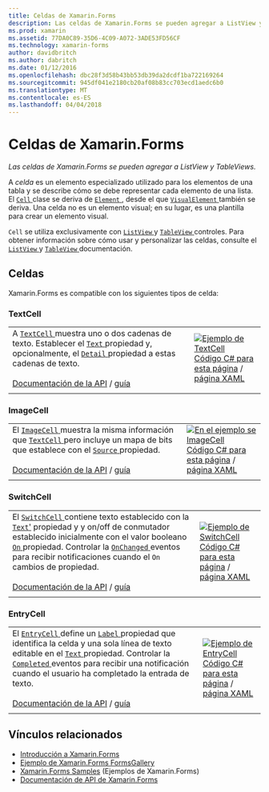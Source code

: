 ```yaml
---
title: Celdas de Xamarin.Forms
description: Las celdas de Xamarin.Forms se pueden agregar a ListView y TableViews.
ms.prod: xamarin
ms.assetid: 77DA0C89-35D6-4C09-A072-3ADE53FD56CF
ms.technology: xamarin-forms
author: davidbritch
ms.author: dabritch
ms.date: 01/12/2016
ms.openlocfilehash: dbc28f3d58b43bb53db39da2dcdf1ba722169264
ms.sourcegitcommit: 945df041e2180cb20af08b83cc703ecd1aedc6b0
ms.translationtype: MT
ms.contentlocale: es-ES
ms.lasthandoff: 04/04/2018
---
```

# <a name="xamarinforms-cells"></a>Celdas de Xamarin.Forms

_Las celdas de Xamarin.Forms se pueden agregar a ListView y TableViews._

A *celda* es un elemento especializado utilizado para los elementos de una tabla y se describe cómo se debe representar cada elemento de una lista. El [ `Cell` ](https://developer.xamarin.com/api/type/Xamarin.Forms.Cell/) clase se deriva de [ `Element` ](https://developer.xamarin.com/api/type/Xamarin.Forms.Element/), desde el que [ `VisualElement` ](https://developer.xamarin.com/api/type/Xamarin.Forms.Element/) también se deriva. Una celda no es un elemento visual; en su lugar, es una plantilla para crear un elemento visual. 

`Cell` se utiliza exclusivamente con [ `ListView` ](views.md#listView) y [ `TableView` ](views.md#tableView) controles. Para obtener información sobre cómo usar y personalizar las celdas, consulte el [ `ListView` ](~/xamarin-forms/user-interface/listview/index.md) y [ `TableView` ](~/xamarin-forms/user-interface/tableview.md) documentación.

## <a name="cells"></a>Celdas

Xamarin.Forms es compatible con los siguientes tipos de celda:

<a name="textCell" />

### <a name="textcell"></a>TextCell

|     |     |
| --- | --- |
| A [ `TextCell` ](https://developer.xamarin.com/api/type/Xamarin.Forms.TextCell) muestra uno o dos cadenas de texto. Establecer el [ `Text` ](https://developer.xamarin.com/api/property/Xamarin.Forms.TextCell.Text/) propiedad y, opcionalmente, el [ `Detail` ](https://developer.xamarin.com/api/property/Xamarin.Forms.TextCell.Detail/) propiedad a estas cadenas de texto.<br /><br />[Documentación de la API](https://developer.xamarin.com/api/type/Xamarin.Forms.TextCell) / [guía](~/xamarin-forms/user-interface/listview/customizing-cell-appearance.md#TextCell) | [![Ejemplo de TextCell](cells-images/TextCell.png "TextCell ejemplo")](cells-images/TextCell-Large.png#lightbox "TextCell ejemplo")<br />[Código C# para esta página](https://github.com/xamarin/xamarin-forms-samples/blob/master/FormsGallery/FormsGallery/FormsGallery/CodeExamples/TextCellDemoPage.cs) / [página XAML](https://github.com/xamarin/xamarin-forms-samples/blob/master/FormsGallery/FormsGallery/FormsGallery/XamlExamples/TextCellDemoPage.xaml) |
|     |     |

### <a name="imagecell"></a>ImageCell

|     |     |
| --- | --- |
| El [ `ImageCell` ](https://developer.xamarin.com/api/type/Xamarin.Forms.ImageCell) muestra la misma información que [ `TextCell` ](#textCell) pero incluye un mapa de bits que establece con el [ `Source` ](https://developer.xamarin.com/api/property/Xamarin.Forms.Image.Source/) propiedad.<br /><br />[Documentación de la API](https://developer.xamarin.com/api/type/Xamarin.Forms.ImageCell) / [guía](~/xamarin-forms/user-interface/listview/customizing-cell-appearance.md#ImageCell) | [![En el ejemplo se ImageCell](cells-images/ImageCell.png "ejemplo ImageCell")](cells-images/ImageCell-Large.png#lightbox "ejemplo ImageCell")<br />[Código C# para esta página](https://github.com/xamarin/xamarin-forms-samples/blob/master/FormsGallery/FormsGallery/FormsGallery/CodeExamples/ImageCellDemoPage.cs) / [página XAML](https://github.com/xamarin/xamarin-forms-samples/blob/master/FormsGallery/FormsGallery/FormsGallery/XamlExamples/ImageCellDemoPage.xaml) |
|     |     |

### <a name="switchcell"></a>SwitchCell

|     |     |
| --- | --- |
| El [ `SwitchCell` ](https://developer.xamarin.com/api/type/Xamarin.Forms.SwitchCell) contiene texto establecido con la [ `Text`'](https://developer.xamarin.com/api/property/Xamarin.Forms.SwitchCellText/) propiedad y y on/off de conmutador establecido inicialmente con el valor booleano [ `On` ](https://developer.xamarin.com/api/property/Xamarin.Forms.SwitchCell.On/) propiedad. Controlar la [ `OnChanged` ](https://developer.xamarin.com/api/event/Xamarin.Forms.SwitchCell.OnChanged/) eventos para recibir notificaciones cuando el `On` cambios de propiedad.<br /><br />[Documentación de la API](https://developer.xamarin.com/api/type/Xamarin.Forms.SwitchCell) / [guía](~/xamarin-forms/user-interface/tableview.md#switchcell) | [![Ejemplo de SwitchCell](cells-images/SwitchCell.png "SwitchCell ejemplo")](cells-images/SwitchCell-Large.png#lightbox "SwitchCell ejemplo")<br />[Código C# para esta página](https://github.com/xamarin/xamarin-forms-samples/blob/master/FormsGallery/FormsGallery/FormsGallery/CodeExamples/SwitchCellDemoPage.cs) / [página XAML](https://github.com/xamarin/xamarin-forms-samples/blob/master/FormsGallery/FormsGallery/FormsGallery/XamlExamples/SwitchCellDemoPage.xaml) |
|     |     |

### <a name="entrycell"></a>EntryCell

|     |     |
| --- | --- |
| El [ `EntryCell` ](https://developer.xamarin.com/api/type/Xamarin.Forms.EntryCell) define un [ `Label` ](https://developer.xamarin.com/api/property/Xamarin.Forms.EntryCell.Label/) propiedad que identifica la celda y una sola línea de texto editable en el [ `Text` ](https://developer.xamarin.com/api/property/Xamarin.Forms.EntryCell.Text/) propiedad. Controlar la [ `Completed` ](https://developer.xamarin.com/api/event/Xamarin.Forms.EntryCell.Completed/) eventos para recibir una notificación cuando el usuario ha completado la entrada de texto.<br /><br />[Documentación de la API](https://developer.xamarin.com/api/type/Xamarin.Forms.EntryCell) / [guía](~/xamarin-forms/user-interface/tableview.md#entrycell) | [![Ejemplo de EntryCell](cells-images/EntryCell.png "EntryCell ejemplo")](cells-images/EntryCell-Large.png#lightbox "EntryCell ejemplo")<br />[Código C# para esta página](https://github.com/xamarin/xamarin-forms-samples/blob/master/FormsGallery/FormsGallery/FormsGallery/CodeExamples/EntryCellDemoPage.cs) / [página XAML](https://github.com/xamarin/xamarin-forms-samples/blob/master/FormsGallery/FormsGallery/FormsGallery/XamlExamples/EntryCellDemoPage.xaml) |
|     |     |


## <a name="related-links"></a>Vínculos relacionados

- [Introducción a Xamarin.Forms](~/xamarin-forms/get-started/introduction-to-xamarin-forms.md)
- [Ejemplo de Xamarin.Forms FormsGallery](https://developer.xamarin.com/samples/xamarin-forms/FormsGallery/)
- [Xamarin.Forms Samples](https://developer.xamarin.com/samples/xamarin-forms/all/) (Ejemplos de Xamarin.Forms)
- [Documentación de API de Xamarin.Forms](https://developer.xamarin.com/api/root/Xamarin.Forms/)
